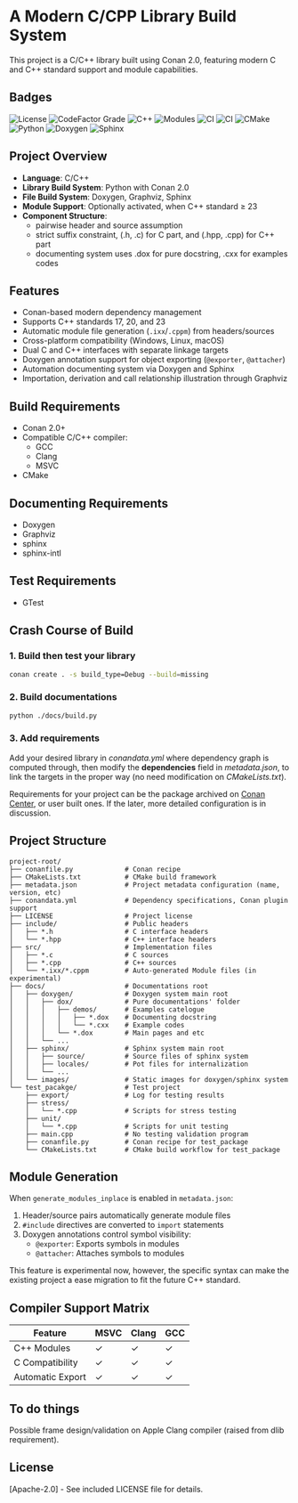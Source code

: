 # A Modern C/CPP Library Build System

This project is a C/C++ library built using Conan 2.0, featuring modern C and C++ standard support and module 
capabilities.

## Badges

![License](https://img.shields.io/github/license/CubicZebra/fcpp?color=blue&label=license)
![CodeFactor Grade](https://img.shields.io/codefactor/grade/github/CubicZebra/fcpp?label=code%20quality&logo=codefactor)
![C++](https://img.shields.io/badge/C%2B%2B-17%2F20%2F23-blue?logo=c%2B%2B&logoColor=white)
![Modules](https://img.shields.io/badge/modules-C%2B%2B23%20experimental-purple?logo=c%2B%2B&logoColor=white)
![CI](https://github.com/CubicZebra/fcpp/actions/workflows/ci-build-test.yml/badge.svg)
![CI](https://github.com/CubicZebra/fcpp/actions/workflows/docs-build.yml/badge.svg)
![CMake](https://img.shields.io/badge/cmake-3.28%2B-orange?logo=cmake)
![Python](https://img.shields.io/badge/python-3.10%2B-blue?logo=python)
![Doxygen](https://img.shields.io/badge/docs-Doxygen-green?logo=doxygen&logoColor=white)
![Sphinx](https://img.shields.io/badge/docs-Sphinx-blue?logo=readthedocs&logoColor=white)

## Project Overview

- **Language**: C/C++
- **Library Build System**: Python with Conan 2.0
- **File Build System**: Doxygen, Graphviz, Sphinx
- **Module Support**: Optionally activated, when C++ standard ≥ 23
- **Component Structure**:
    - pairwise header and source assumption
    - strict suffix constraint, (.h, .c) for C part, and (.hpp, .cpp) for C++ part
    - documenting system uses .dox for pure docstring, .cxx for examples codes

## Features

- Conan-based modern dependency management
- Supports C++ standards 17, 20, and 23
- Automatic module file generation (`.ixx`/`.cppm`) from headers/sources
- Cross-platform compatibility (Windows, Linux, macOS)
- Dual C and C++ interfaces with separate linkage targets
- Doxygen annotation support for object exporting (`@exporter`, `@attacher`)
- Automation documenting system via Doxygen and Sphinx
- Importation, derivation and call relationship illustration through Graphviz

## Build Requirements

- Conan 2.0+
- Compatible C/C++ compiler:
    - GCC
    - Clang
    - MSVC
- CMake

## Documenting Requirements

- Doxygen
- Graphviz
- sphinx
- sphinx-intl

## Test Requirements

- GTest

## Crash Course of Build

### 1. Build then test your library

```bash
conan create . -s build_type=Debug --build=missing
```

### 2. Build documentations

```bash
python ./docs/build.py
```

### 3. Add requirements

Add your desired library in *conandata.yml* where dependency graph is computed through, then modify the 
**dependencies** field in *metadata.json*, to link the targets in the proper way (no need modification
on *CMakeLists.txt*).

Requirements for your project can be the package archived on [Conan Center](https://conan.io/center), or user 
built ones. If the later, more detailed configuration is in discussion.

## Project Structure

```
project-root/
├── conanfile.py             # Conan recipe
├── CMakeLists.txt           # CMake build framework
├── metadata.json            # Project metadata configuration (name, version, etc)
├── conandata.yml            # Dependency specifications, Conan plugin support
├── LICENSE                  # Project license
├── include/                 # Public headers
│   ├── *.h                  # C interface headers
│   └── *.hpp                # C++ interface headers
├── src/                     # Implementation files
│   ├── *.c                  # C sources
│   ├── *.cpp                # C++ sources
│   └── *.ixx/*.cppm         # Auto-generated Module files (in experimental)
├── docs/                    # Documentations root
│   ├── doxygen/             # Doxygen system main root
│   │   ├── dox/             # Pure documentations' folder
│   │   │   ├── demos/       # Examples catelogue
│   │   │   │   ├── *.dox    # Documenting docstring
│   │   │   │   └── *.cxx    # Example codes
│   │   │   └── *.dox        # Main pages and etc
│   │   └── ...
│   ├── sphinx/              # Sphinx system main root
│   │   ├── source/          # Source files of sphinx system
│   │   ├── locales/         # Pot files for internalization
│   │   └── ...
│   └── images/              # Static images for doxygen/sphinx system
└── test_pacakge/            # Test project
    ├── export/              # Log for testing results
    ├── stress/ 
    │   └── *.cpp            # Scripts for stress testing
    ├── unit/
    │   └── *.cpp            # Scripts for unit testing
    ├── main.cpp             # No testing validation program
    ├── conanfile.py         # Conan recipe for test_package
    └── CMakeLists.txt       # CMake build workflow for test_package
```

## Module Generation

When `generate_modules_inplace` is enabled in `metadata.json`:

1. Header/source pairs automatically generate module files
2. `#include` directives are converted to `import` statements
3. Doxygen annotations control symbol visibility:
    - `@exporter`: Exports symbols in modules
    - `@attacher`: Attaches symbols to modules

This feature is experimental now, however, the specific syntax can make the existing project a ease 
migration to fit the future C++ standard.

## Compiler Support Matrix

| Feature          | MSVC | Clang | GCC |
|------------------|------|-------|-----|
| C++ Modules      | ✓    | ✓     | ✓   |
| C Compatibility  | ✓    | ✓     | ✓   |
| Automatic Export | ✓    | ✓     | ✓   |

## To do things

Possible frame design/validation on Apple Clang compiler (raised from dlib requirement).

## License

[Apache-2.0] - See included LICENSE file for details.